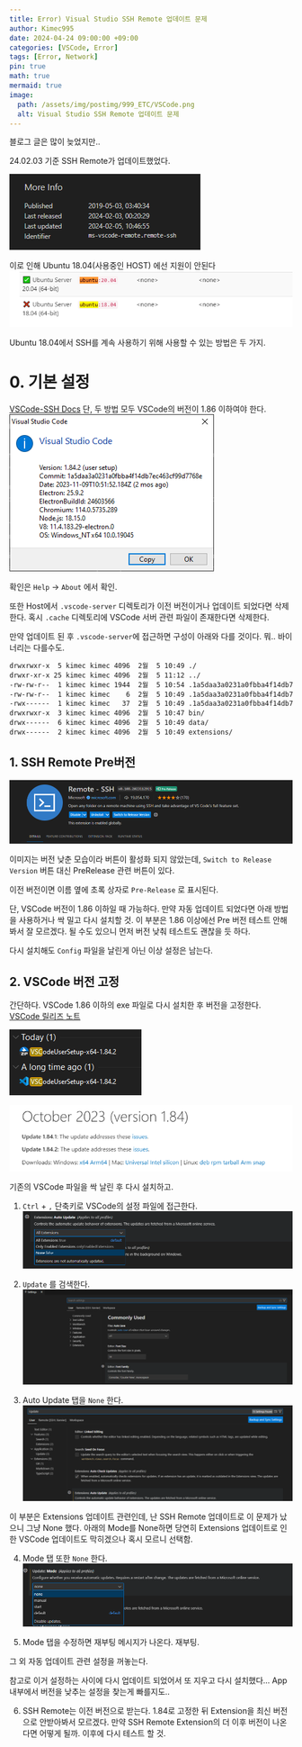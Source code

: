 ```yaml
---
title: Error) Visual Studio SSH Remote 업데이트 문제
author: Kimec995
date: 2024-04-24 09:00:00 +09:00
categories: [VSCode, Error]
tags: [Error, Network]
pin: true
math: true
mermaid: true
image: 
  path: /assets/img/postimg/999_ETC/VSCode.png
  alt: Visual Studio SSH Remote 업데이트 문제
---
```

블로그 글은 많이 늦었지만..

24.02.03 기준 SSH Remote가 업데이트했었다.

![image.png](\assets\img\postimg\999_ETC\VSCODE_SSH_Err_01.png)

이로 인해 Ubuntu 18.04(사용중인 HOST) 에선 지원이 안된다
![image.png](\assets\img\postimg\999_ETC\VSCODE_SSH_Err_02.png)

Ubuntu 18.04에서 SSH를 계속 사용하기 위해 사용할 수 있는 방법은 두 가지.

# 0. 기본 설정
[VSCode-SSH Docs](https://code.visualstudio.com/docs/remote/ssh)
단, 두 방법 모두 VSCode의 버전이 1.86 이하여야 한다.
![image.png](\assets\img\postimg\999_ETC\VSCODE_SSH_Err_03.png)

확인은 `Help` -> `About` 에서 확인.

또한 Host에서 `.vscode-server` 디렉토리가 이전 버전이거나 업데이트 되었다면 삭제한다.
혹시 `.cache` 디렉토리에 VSCode 서버 관련 파일이 존재한다면 삭제한다.

만약 업데이트 된 후 `.vscode-server`에 접근하면 구성이 아래와 다를 것이다. 뭐.. 바이너리는 다를수도.
```bash
drwxrwxr-x  5 kimec kimec 4096  2월  5 10:49 ./
drwxr-xr-x 25 kimec kimec 4096  2월  5 11:12 ../
-rw-rw-r--  1 kimec kimec 1944  2월  5 10:54 .1a5daa3a0231a0fbba4f14db7ec463cf99d7768e.log
-rw-rw-r--  1 kimec kimec    6  2월  5 10:49 .1a5daa3a0231a0fbba4f14db7ec463cf99d7768e.pid
-rwx------  1 kimec kimec   37  2월  5 10:49 .1a5daa3a0231a0fbba4f14db7ec463cf99d7768e.token*
drwxrwxr-x  3 kimec kimec 4096  2월  5 10:47 bin/
drwx------  6 kimec kimec 4096  2월  5 10:49 data/
drwx------  2 kimec kimec 4096  2월  5 10:49 extensions/
```
## 1. SSH Remote Pre버전
![image.png](\assets\img\postimg\999_ETC\VSCODE_SSH_Err_04.png)

이미지는 버전 낮춘 모습이라 버튼이 활성화 되지 않았는데, `Switch to Release Version` 버튼 대신 PreRelease 관련 버튼이 있다.

이전 버전이면 이름 옆에 초록 상자로 `Pre-Release` 로 표시된다.

단, VSCode 버전이 1.86 이하일 때 가능하다.
만약 자동 업데이트 되었다면 아래 방법을 사용하거나 싹 밀고 다시 설치할 것.
이 부분은 1.86 이상에선 Pre 버전 테스트 안해봐서 잘 모르겠다. 될 수도 있으니 먼저 버전 낮춰 테스트도 괜찮을 듯 하다.

다시 설치해도 `Config` 파일을 날린게 아닌 이상 설정은 남는다.

## 2. VSCode 버전 고정
간단하다.
VSCode 1.86 이하의 exe 파일로 다시 설치한 후 버전을 고정한다.
[VSCode 릴리즈 노트](https://code.visualstudio.com/updates/v1_86)

![image.png](\assets\img\postimg\999_ETC\VSCODE_SSH_Err_05.png)

![image.png](\assets\img\postimg\999_ETC\VSCODE_SSH_Err_06.png)

기존의 VSCode 파일을 싹 날린 후 다시 설치하고.

1.  `Ctrl` + `,` 단축키로 VSCode의 설정 파일에 접근한다.
![image.png](\assets\img\postimg\999_ETC\VSCODE_SSH_Err_07.png)

2. `Update` 를 검색한다.
![image.png](\assets\img\postimg\999_ETC\VSCODE_SSH_Err_08.png)

3. Auto Update 탭을 `None` 한다.
![image.png](\assets\img\postimg\999_ETC\VSCODE_SSH_Err_09.png)

이 부분은 Extensions 업데이트 관련인데, 난 SSH Remote 업데이트로 이 문제가 났으니 그냥 None 했다. 아래의 Mode를 None하면 당연히 Extensions 업데이트로 인한 VSCode 업데이트도 막히겠으나 혹시 모르니 선택함.

4. Mode 탭 또한 `None` 한다.
![image.png](\assets\img\postimg\999_ETC\VSCODE_SSH_Err_10.png)

5. Mode 탭을 수정하면 재부팅 메시지가 나온다. 재부팅.

그 외 자동 업데이트 관련 설정을 꺼놓는다.

참고로 이거 설정하는 사이에 다시 업데이트 되었어서 또 지우고 다시 설치했다... App 내부에서 버전을 낮추는 설정을 찾는게 빠를지도..

6. SSH Remote는 이전 버전으로 받는다.
1.84로 고정한 뒤 Extension을 최신 버전으로 안받아봐서 모르겠다. 
만약 SSH Remote Extension의 더 이후 버전이 나온다면 어떻게 될까. 이후에 다시 테스트 할 것.